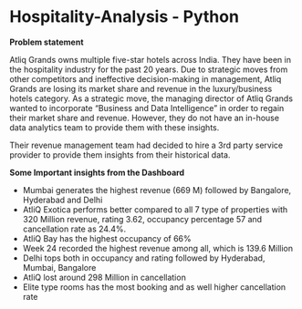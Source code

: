 # Hospitality-Analysis - Python

**Problem statement**

Atliq Grands owns multiple five-star hotels across India. They have been in the hospitality industry for the past 20 years. Due to strategic moves from other competitors and ineffective decision-making in management, Atliq Grands are losing its market share and revenue in the luxury/business hotels category. As a strategic move, the managing director of Atliq Grands wanted to incorporate “Business and Data Intelligence” in order to regain their market share and revenue. However, they do not have an in-house data analytics team to provide them with these insights.

Their revenue management team had decided to hire a 3rd party service provider to provide them insights from their historical data.

**Some Important insights from the Dashboard**

<ul>
<li>Mumbai generates the highest revenue (669 M) followed by Bangalore, Hyderabad and Delhi</li>
<li>AtliQ Exotica performs better compared to all 7 type of properties with 320 Million revenue, rating 3.62, occupancy percentage 57 and cancellation rate as 24.4%.</li>
<li>AtliQ Bay has the highest occupancy of 66%</li>
<li>Week 24 recorded the highest revenue among all, which is 139.6 Million</li>
<li>Delhi tops both in occupancy and rating followed by Hyderabad, Mumbai, Bangalore</li>
<li>AtliQ lost around 298 Million in cancellation</li>
<li>Elite type rooms has the most booking and as well higher cancellation rate</li>
</ul>
